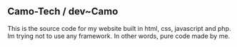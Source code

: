 ## Camo-Tech / dev~Camo
This is the source code for my website built in html, css, javascript and php. Im trying not to use any framework. In other words, pure code made by me. 
